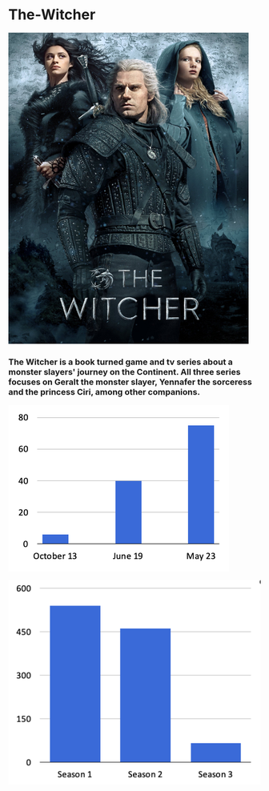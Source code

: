 # The-Witcher


<img src="The-witcher.jpeg"  width="480" height="622">



### The Witcher is a book turned game and tv series about a monster slayers' journey on the Continent. All three series focuses on Geralt the monster slayer, Yennafer the sorceress and the princess Ciri, among other companions.



![Books Sales](Books.png)



![Views of Show](Views.png)